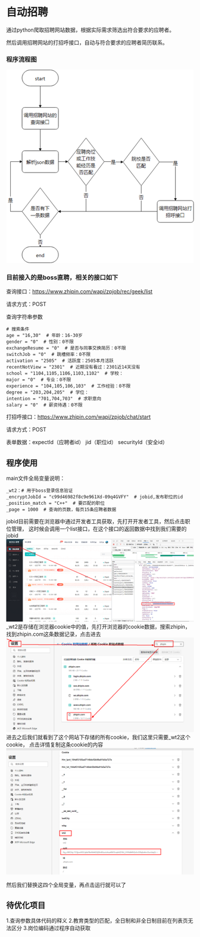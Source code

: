 
# 自动招聘
通过python爬取招聘网站数据，根据实际需求筛选出符合要求的应聘者。

然后调用招聘网站的打招呼接口，自动与符合要求的应聘者简历联系。

### 程序流程图
![img.png](readme/program_flow.png)

### 目前接入的是boss直聘，相关的接口如下

查询接口：https://www.zhipin.com/wapi/zpjob/rec/geek/list

请求方式：POST

查询字符串参数

    # 搜索条件
    age = "16,30"  # 年龄：16-30岁
    gender = "0"  # 性别：0不限
    exchangeResume = "0"  # 是否与同事交换简历：0不限
    switchJob = "0"  # 跳槽频率：0不限
    activation = "2505"  # 活跃度：2505本月活跃
    recentNotView = "2301"  # 近期没有看过：2301近14天没有
    school = "1104,1105,1106,1103,1102"  # 学校：
    major = "0"  # 专业：0不限
    experience = "104,105,106,103"  # 工作经验：0不限
    degree = "203,204,205"  # 学位：
    intention = "701,704,703"  # 求职意向
    salary = "0"  # 薪资待遇：0不限

打招呼接口：https://www.zhipin.com/wapi/zpjob/chat/start

请求方式：POST

表单数据：expectId（应聘者id） jid（职位id） securityId（安全id）

## 程序使用
main文件全局变量说明：

    _wt2：# 用于boss登录信息验证
    _encryptJobId = "c99d46982f8c9e961Xd-09q4GVFY"  # jobid,发布职位的id
    _position_match = "C++"  # 要匹配的职位
    _page = 1000  # 查询的页数，每页15条应聘者数据
jobid目前需要在浏览器中通过开发者工具获取，先打开开发者工具，然后点击职位管理，
这时候会调用一个list接口，在这个接口的返回数据中找到我们需要的jobid
![img.png](readme/get_jobId.png)
_wt2是存储在浏览器cookie中的值，先打开浏览器的cookie数据，搜索zhipin，
找到zhipin.com这条数据记录，点击进去
![img.png](readme/get_cookie_1.png)
进去之后我们就看到了这个网站下存储的所有cookie，我们这里只需要_wt2这个cookie，
点击详情复制这条cookie的内容
![img.png](readme/get_cookie_2.png)

然后我们替换这四个全局变量，再点击运行就可以了

## 待优化项目
1.查询参数具体代码的释义
2.教育类型的匹配，全日制和非全日制目前在列表页无法区分
3.岗位编码通过程序自动获取
